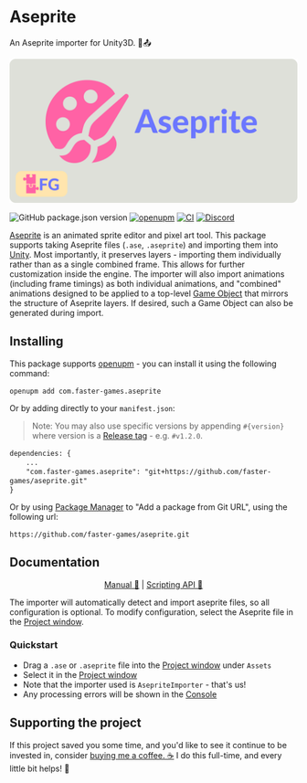 # Aseprite

An Aseprite importer for Unity3D. 🎨📤

![Project logo; A pink package on a grey background, next to the text "T4 Templates" in purple](./Documentation~/header.png)

![GitHub package.json version](https://img.shields.io/github/package-json/v/faster-games/aseprite)
[![openupm](https://img.shields.io/npm/v/com.faster-games.aseprite?label=openupm&registry_uri=https://package.openupm.com)](https://openupm.com/packages/com.faster-games.aseprite/)
[![CI](https://github.com/faster-games/aseprite/actions/workflows/main.yml/badge.svg)](https://github.com/faster-games/aseprite/actions/workflows/main.yml)
[![Discord](https://img.shields.io/discord/862006447919726604)](https://discord.gg/QfQE6rWQqq)


[Aseprite](https://www.aseprite.org/) is an animated sprite editor and pixel art tool. This package supports taking Aseprite files (`.ase`, `.aseprite`) and importing them into [Unity](http://unity3d.com/). Most importantly, it preserves layers - importing them individually rather than as a single combined frame. This allows for further customization inside the engine. The importer will also import animations (including frame timings) as both individual animations, and "combined" animations designed to be applied to a top-level [Game Object](https://docs.unity3d.com/ScriptReference/GameObject.html) that mirrors the structure of Aseprite layers. If desired, such a Game Object can also be generated during import.

## Installing

This package supports [openupm](https://openupm.com/packages/com.faster-games.aseprite/) - you can install it using the following command:

```
openupm add com.faster-games.aseprite
```

Or by adding directly to your `manifest.json`:

> Note: You may also use specific versions by appending `#{version}` where version is a [Release tag](https://github.com/faster-games/aseprite/releases) - e.g. `#v1.2.0`.

```
dependencies: {
	...
	"com.faster-games.aseprite": "git+https://github.com/faster-games/aseprite.git"
}
```

Or by using [Package Manager](https://docs.unity3d.com/Manual/upm-ui-giturl.html) to "Add a package from Git URL", using the following url:

```
https://github.com/faster-games/aseprite.git
```

## Documentation

<center>

[Manual 📖](https://aseprite.faster-games.com/manual/getting-started.html) | [Scripting API 🔎](https://aseprite.faster-games.com/ref/FasterGames.Aseprite.Editor.html)

</center>

The importer will automatically detect and import aseprite files, so all configuration is optional.
To modify configuration, select the Aseprite file in the [Project window](https://docs.unity3d.com/Manual/ProjectView.html).

### Quickstart

- Drag a `.ase` or `.aseprite` file into the [Project window](https://docs.unity3d.com/Manual/ProjectView.html) under `Assets`
- Select it in the [Project window](https://docs.unity3d.com/Manual/ProjectView.html)
- Note that the importer used is `AsepriteImporter` - that's us!
- Any processing errors will be shown in the [Console](https://docs.unity3d.com/Manual/Console.html)

## Supporting the project

If this project saved you some time, and you'd like to see it continue to be invested in, consider [buying me a coffee. ☕](https://www.buymeacoffee.com/bengreenier) I do this full-time, and every little bit helps! 💙
